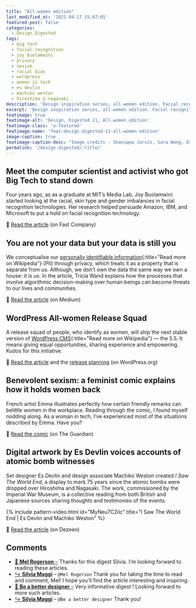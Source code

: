```yaml
---
title: "All-women edition"
last_modified_at: '2022-04-17 15:47:05'
featured-post: false
categories:
  - Design Digested
tags:
  - big tech
  - facial recognition
  - joy buolamwini
  - privacy
  - sexism
  - racial bias
  - wordpress
  - women in tech
  - es devlin
  - machiko weston
  - hiroshima & nagasaki
description: 'Design inspiration series, all-women edition. Facial recognition technology imbalances, your data is you, benevolent sexism and more.'
excerpt: 'Design inspiration series, all-women edition. Facial recognition technology imbalances, your data is you, benevolent sexism and more.'
featimage: true
featimage-alt: 'Design, Digested 11, All-women edition'
featimage-class: 'u-featured'
featimage-name: 'feat-design-digested-11-all-women-edition'
image-caption: true
featimage-caption-desc: "Image credits - Shaniqwa Jarvis, Sara Wong, Emma"
permalink: '/design-digested/:title/'
---
```

## Meet the computer scientist and activist who got Big Tech to stand down

Four years ago, as as a graduate at MIT’s Media Lab, Joy Buolamwini started looking at the racial, skin type and gender imbalances in facial recognition technologies. Her research helped persuade Amazon, IBM, and Microsoft to put a hold on facial recognition technology.

<p class="detached">🔗 <a href="https://www.fastcompany.com/90525023/most-creative-people-2020-joy-buolamwini">Read the article</a> (on Fast Company)</p>

## You are not your data but your data is still you

We conceptualise our [personally identifiable information](https://en.wikipedia.org/wiki/Personal_data){:title="Read more on Wikipedia"} (PII) through privacy, which treats it as a property that is separate from us. Although, we don’t own the data the same way we own a house: _it is us_. In the article, Tricia Wand explains how the processes that involve algorithmic decision-making over human beings can become threats to our lives and communities.

<p class="detached">🔗 <a href="https://deepdives.in/you-are-not-your-data-but-your-data-is-still-you-b41d2478ece2">Read the article</a> (on Medium)</p>

## WordPress All-women Release Squad

A release squad of people, who identify as women, will ship the next stable version of [WordPress CMS](https://en.wikipedia.org/wiki/WordPress){:title="Read more on Wikipedia"} — the 5.5. It means giving equal opportunities, sharing experience and empowering. Kudos for this initiative.

<p class="detached">🔗 <a href="https://make.wordpress.org/core/2020/03/11/all-women-release-squad/">Read the article</a> and the <a href="https://make.wordpress.org/core/2020/08/13/wordpress-5-6-release-planning/">release planning</a> (on WordPress.org)</p>

## Benevolent sexism: a feminist comic explains how it holds women back

French artist Emma illustrates perfectly how certain friendly remarks can belittle women in the workplace. Reading through the comic, I found myself nodding along. As a woman in tech, I’ve experienced most of the situations described by Emma. Have you?

<p class="detached">🔗 <a href="https://www.theguardian.com/books/2020/aug/13/benevolent-sexism-a-feminist-comic-explains-how-it-holds-women-back">Read the comic</a> (on The Guardian)</p>

## Digital artwork by Es Devlin voices accounts of atomic bomb witnesses

Set designer Es Devlin and design associate Machiko Weston created _I Saw The World End_, a display to mark 75 years since the atomic bombs were dropped over Hiroshima and Nagasaki. The work, commissioned by the Imperial War Museum, is a collective reading from both British and Japanese sources sharing thoughts and testimonies of the events.

{% include pattern-video.html id="MyNeu7C2ilc" title="I Saw The World End | Es Devlin and Machiko Weston" %}

<p class="detached">🔗 <a href="https://www.dezeen.com/2020/08/13/es-devlin-machiko-weston-hiroshima-bombing-i-saw-the-world-end/">Read the article</a> (on Dezeen)</p>

<div class="smd-responses my-5 pt-3">
  <h2>Comments</h2>
  <div class="webmentions">
    <ul class="comments">
      <li>
        <a class="reaction" rel="nofollow ugc" title="mentioned" href="https://www.thebookfamilyrogerson.com/">💬 <strong>Mel Rogerson</strong>&nbsp;&ndash;</a>
        <span>Thanks for this digest Silvia. I'm looking forward to reading these articles.</span>
      </li>
      <li class="reaction-reply">
        <a class="reaction" title="mentioned" href="{{ site.url }}">↪️ <strong>Silvia Maggi</strong></a>&nbsp;&ndash;&nbsp;<code>@Mel Rogerson</code>
        <span>Thank you for taking the time to read and comment, Mel! I hope you'll find the article interesting and inspiring.</span>
      </li>
      <li>
        <a class="reaction" rel="nofollow ugc" title="mentioned" href="https://www.designmortals.com/">💬 <strong>Be a better designer</strong>&nbsp;&ndash;</a>
        <span>Very informative digest ! Looking forward to more such articles.</span>
      </li>
      <li class="reaction-reply">
        <a class="reaction" title="mentioned" href="{{ site.url }}">↪️ <strong>Silvia Maggi</strong></a>&nbsp;&ndash;&nbsp;<code>@Be a better designer</code>
        <span>Thank you!</span>
      </li>
    </ul>
  </div>
</div>
